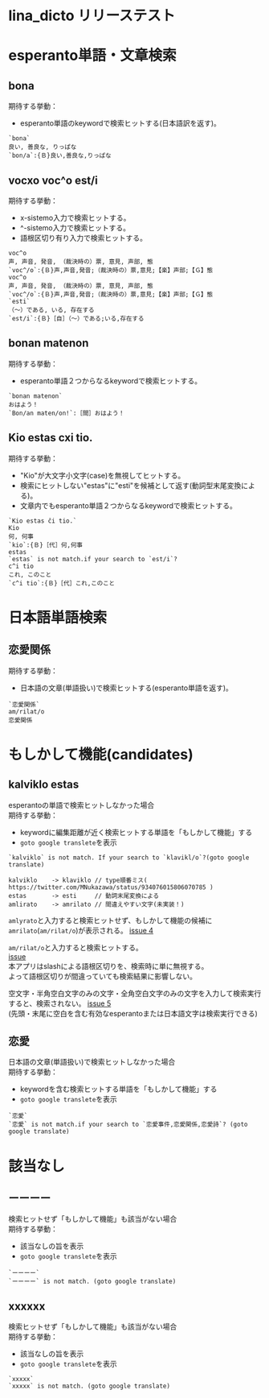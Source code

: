 lina\_dicto リリーステスト
====

# esperanto単語・文章検索
## bona
期待する挙動：
- esperanto単語のkeywordで検索ヒットする(日本語訳を返す)。
``` : 表示例
`bona`
良い, 善良な, りっぱな
`bon/a`:{Ｂ}良い,善良な,りっぱな
```

## vocxo voc^o est/i
期待する挙動：
- x-sistemo入力で検索ヒットする。
- ^-sistemo入力で検索ヒットする。
- 語根区切り有り入力で検索ヒットする。
``` : 表示例
voc^o
声, 声音, 発音, （裁決時の）票, 意見, 声部, 態
`voc^/o`:{Ｂ}声,声音,発音;（裁決時の）票,意見;【楽】声部;【Ｇ】態
voc^o
声, 声音, 発音, （裁決時の）票, 意見, 声部, 態
`voc^/o`:{Ｂ}声,声音,発音;（裁決時の）票,意見;【楽】声部;【Ｇ】態
`esti`
（〜）である, いる, 存在する
`est/i`:{Ｂ}［自］（〜）である;いる,存在する
```

## bonan matenon
期待する挙動：
- esperanto単語２つからなるkeywordで検索ヒットする。
``` : 表示例
`bonan matenon`
おはよう！
`Bon/an maten/on!`:［間］おはよう！
```

## Kio estas cxi tio.
期待する挙動：
- "Kio"が大文字小文字(case)を無視してヒットする。
- 検索にヒットしない"estas"に"esti"を候補として返す(動詞型末尾変換による)。
- 文章内でもesperanto単語２つからなるkeywordで検索ヒットする。
``` : 表示例
`Kio estas ĉi tio.`
Kio
何, 何事
`kio`:{Ｂ}［代］何,何事
estas
`estas` is not match.if your search to `est/i`?
c^i tio
これ, このこと
`c^i tio`:{Ｂ}［代］これ,このこと
```

# 日本語単語検索
## 恋愛関係
期待する挙動：
- 日本語の文章(単語扱い)で検索ヒットする(esperanto単語を返す)。
``` : 表示例
`恋愛関係`
am/rilat/o
恋愛関係
```

# もしかして機能(candidates)
## kalviklo estas
esperantoの単語で検索ヒットしなかった場合  
期待する挙動：
- keywordに編集距離が近く検索ヒットする単語を「もしかして機能」する
- `goto google translete`を表示
``` : 表示例
`kalviklo` is not match. If your search to `klavikl/o`?(goto google translate)
```
``` : 正誤対応表
kalviklo	-> klaviklo	// type順番ミス( https://twitter.com/MNukazawa/status/934076015806070785 )
estas		-> esti		// 動詞末尾変換による
amlirato	-> amrilato	// 間違えやすい文字(未実装！)
```

`amlyrato`と入力すると検索ヒットせず、もしかして機能の候補に`amrilato`(`am/rilat/o`)が表示される。
[issue 4]( https://github.com/MichinariNukazawa/lina_dicto/issues/4 )  

`am/rilat/o`と入力すると検索ヒットする。  
[issue ]( https://github.com/MichinariNukazawa/lina_dicto/issues/7 )  
本アプリはslashによる語根区切りを、検索時に単に無視する。  
よって語根区切りが間違っていても検索結果に影響しない。  

空文字・半角空白文字のみの文字・全角空白文字のみの文字を入力して検索実行すると、検索されない。
[issue 5]( https://github.com/MichinariNukazawa/lina_dicto/issues/5 )  
(先頭・末尾に空白を含む有効なesperantoまたは日本語文字は検索実行できる)  

## 恋愛
日本語の文章(単語扱い)で検索ヒットしなかった場合  
期待する挙動：
- keywordを含む検索ヒットする単語を「もしかして機能」する
- `goto google translete`を表示
``` : 表示例
`恋愛`
`恋愛` is not match.if your search to `恋愛事件,恋愛関係,恋愛詩`? (goto google translate)
```

# 該当なし
## ーーーー
検索ヒットせず「もしかして機能」も該当がない場合  
期待する挙動：
- 該当なしの旨を表示
- `goto google translete`を表示
``` : 表示例
`ーーーー`
`ーーーー` is not match. (goto google translate)
```

## xxxxxx
検索ヒットせず「もしかして機能」も該当がない場合  
期待する挙動：
- 該当なしの旨を表示
- `goto google translete`を表示
``` : 表示例
`xxxxx`
`xxxxx` is not match. (goto google translate)
```

